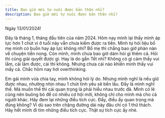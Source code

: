 ```yaml
---
title: Bao giờ mới tự nuôi được bản thân nhỉ?
description: Bao giờ mới tự nuôi được bản thân nhỉ?
---
```


Ngày 13/01/2024!

Đây là tháng 1, tháng đầu tiên của năm 2024. Hôm nay mình lại thấy mình áp lực hơn 1 chút vì ở tuổi này vẫn chưa kiếm được ra tiền. Mình tự hỏi liệu bố mẹ mình có buồn hay áp lực không nhỉ? Bố mẹ thì chẳng bao giờ phàn nàn về chuyện tiền nong. Còn mình, mình chưa bao giờ dám hỏi gì thêm cả. Hỏi thì cũng giải quyết được gì. Hay là do gần Tết nhỉ? Không có gì cảm thấy vui lắm, cái làm được, cái thì không. Nhưng chưa cái nào khiến mình thấy vui mấy cả. Chắc hôm nay hơi overthinking.

Em gái mình vừa chia tay, mình không hỏi lý do. Nhưng mình nghĩ là nếu giữ được nhau, nhường nhịn nhau 1 chút tình yêu sẽ bền lâu. Đấy là mình nghĩ thế. Mà muốn thế thì cái quan trọng là phải hiểu nhau trước đã. Mình có lẽ cũng nên buông bỏ để có nhiều cơ hội mới, không chỉ cho mình mà cho cả người khác. Hãy đem lại những điều tích cực. Đấy, điều ấy quan trọng mà đúng không? Vì dù sao trên chặng đường dài này đâu chỉ có 1 thử thách. Hãy hết mình đi tìm những điều tích cực. Thật sự tích cực ấy nhé.
